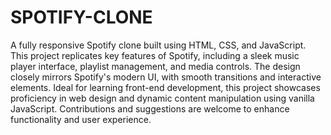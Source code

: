 # SPOTIFY-CLONE
A fully responsive Spotify clone built using HTML, CSS, and JavaScript. This project replicates key features of Spotify, including a sleek music player interface, playlist management, and media controls. The design closely mirrors Spotify's modern UI, with smooth transitions and interactive elements. Ideal for learning front-end development, this project showcases proficiency in web design and dynamic content manipulation using vanilla JavaScript. Contributions and suggestions are welcome to enhance functionality and user experience.

